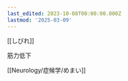 ```yaml
---
last_edited: 2023-10-08T00:00:00.000Z
lastmod: '2025-03-09'
---
```





[[しびれ]]

筋力低下

[[Neurology/症候学/めまい]]
